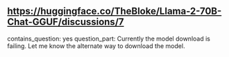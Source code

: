 ## https://huggingface.co/TheBloke/Llama-2-70B-Chat-GGUF/discussions/7

contains_question: yes
question_part: Currently the model download is failing. Let me know the alternate way to download the model.